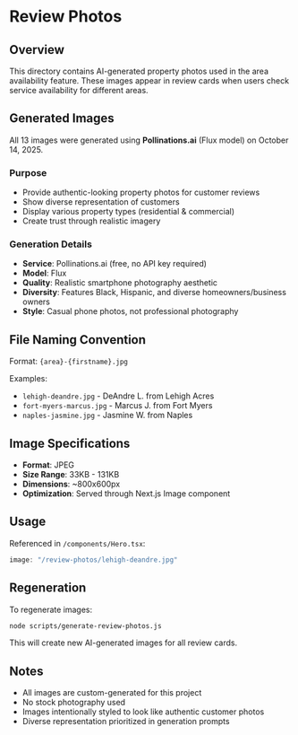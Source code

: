 # Review Photos

## Overview
This directory contains AI-generated property photos used in the area availability feature. These images appear in review cards when users check service availability for different areas.

## Generated Images
All 13 images were generated using **Pollinations.ai** (Flux model) on October 14, 2025.

### Purpose
- Provide authentic-looking property photos for customer reviews
- Show diverse representation of customers
- Display various property types (residential & commercial)
- Create trust through realistic imagery

### Generation Details
- **Service**: Pollinations.ai (free, no API key required)
- **Model**: Flux
- **Quality**: Realistic smartphone photography aesthetic
- **Diversity**: Features Black, Hispanic, and diverse homeowners/business owners
- **Style**: Casual phone photos, not professional photography

## File Naming Convention
Format: `{area}-{firstname}.jpg`

Examples:
- `lehigh-deandre.jpg` - DeAndre L. from Lehigh Acres
- `fort-myers-marcus.jpg` - Marcus J. from Fort Myers
- `naples-jasmine.jpg` - Jasmine W. from Naples

## Image Specifications
- **Format**: JPEG
- **Size Range**: 33KB - 131KB
- **Dimensions**: ~800x600px
- **Optimization**: Served through Next.js Image component

## Usage
Referenced in `/components/Hero.tsx`:
```typescript
image: "/review-photos/lehigh-deandre.jpg"
```

## Regeneration
To regenerate images:
```bash
node scripts/generate-review-photos.js
```

This will create new AI-generated images for all review cards.

## Notes
- All images are custom-generated for this project
- No stock photography used
- Images intentionally styled to look like authentic customer photos
- Diverse representation prioritized in generation prompts

